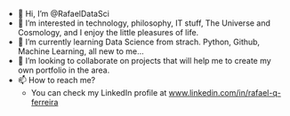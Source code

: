- 👋 Hi, I’m @RafaelDataSci
- 👀 I’m interested in technology, philosophy, IT stuff, The Universe and Cosmology, and I enjoy the little pleasures of life.
- 🌱 I’m currently learning Data Science from strach. Python, Github, Machine Learning, all new to me...
- 💞️ I’m looking to collaborate on projects that will help me to create my own portfolio in the area.
- 📫 How to reach me?
  - You can check my LinkedIn profile at www.linkedin.com/in/rafael-q-ferreira

<!---
RafaelDataSci/RafaelDataSci is a ✨ special ✨ repository because its `README.md` (this file) appears on your GitHub profile.
You can click the Preview link to take a look at your changes.
--->
